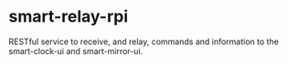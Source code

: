 # smart-relay-rpi
RESTful service to receive, and relay, commands and information to the smart-clock-ui and smart-mirror-ui.
